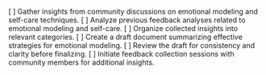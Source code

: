 [ ] Gather insights from community discussions on emotional modeling and self-care techniques.
[ ] Analyze previous feedback analyses related to emotional modeling and self-care.
[ ] Organize collected insights into relevant categories.
[ ] Create a draft document summarizing effective strategies for emotional modeling.
[ ] Review the draft for consistency and clarity before finalizing.
[ ] Initiate feedback collection sessions with community members for additional insights.